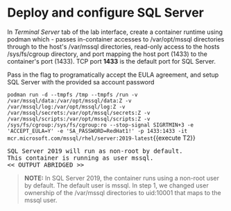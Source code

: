 # Deploy and configure SQL Server

In *Terminal Server* tab of the lab interface, create a container runtime using podman which -
passes in-container accesses to /var/opt/mssql directories through to the host's /var/mssql directories, 
read-only access to the hosts /sys/fs/cgroup directory, and port mapping the host port (1433) to the container's port (1433).
TCP port **1433** is the default port for SQL Server.

Pass in the flag to programatically accept the EULA agreement, and setup SQL Server with the provided sa account password 

`podman run -d --tmpfs /tmp --tmpfs /run -v /var/mssql/data:/var/opt/mssql/data:Z -v /var/mssql/log:/var/opt/mssql/log:Z -v /var/mssql/secrets:/var/opt/mssql/secrets:Z -v /var/mssql/scripts:/var/opt/mssql/scripts:Z -v /sys/fs/cgroup:/sys/fs/cgroup:ro --stop-signal SIGRTMIN+3 -e 'ACCEPT_EULA=Y' -e 'SA_PASSWORD=RedHat1!' -p 1433:1433 -it mcr.microsoft.com/mssql/rhel/server:2019-latest`{{execute T2}}

<pre class="file">
SQL Server 2019 will run as non-root by default.
This container is running as user mssql.
<< OUTPUT ABRIDGED >>
</pre>

> **NOTE:** In SQL Server 2019, the container runs using a non-root user by default. The default user is mssql. In step 1, we changed user ownership of the /var/mssql directories to uid:10001 that maps to the mssql user.

